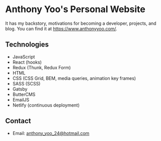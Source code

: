 # Anthony Yoo's Personal Website

It has my backstory, motivations for becoming a developer, projects, and blog.
You can find it at https://www.anthonyyoo.com/.

## Technologies

- JavaScript
- React (hooks)
- Redux (Thunk, Redux Form)
- HTML
- CSS (CSS Grid, BEM, media queries, animation key frames)
- SASS (SCSS)
- Gatsby
- ButterCMS
- EmailJS
- Netlify (continuous deployment)

## Contact

- Email: anthony_yoo_24@hotmail.com